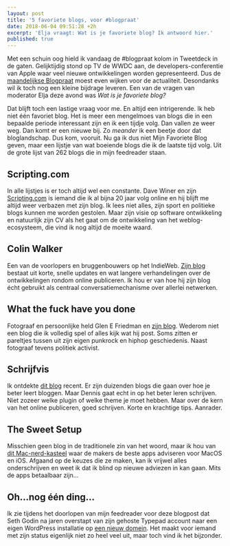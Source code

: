 ```yaml
---
layout: post
title: '5 favoriete blogs, voor #blogpraat'
date: 2018-06-04 09:51:28 +2h
excerpt: 'Elja vraagt: Wat is je favoriete blog? Ik antwoord hier.'
published: true
---
```

Met een schuin oog hield ik vandaag de #blogpraat kolom in Tweetdeck in de gaten. Gelijktijdig stond op TV de WWDC aan, de developers-conferentie van Apple waar veel nieuwe ontwikkelingen worden gepresenteerd. Dus de [maandelijkse Blogpraat](http://www.blogpraat.com/blogpraat/blogpraat-4-juni-2018-voor-iedereen) moest even wijken voor de actualiteit. Desondanks wil ik toch nog een kleine bijdrage leveren. Een van de vragen van moderator Elja deze avond was *Wat is je favoriete blog?*

Dat blijft toch een lastige vraag voor me. En altijd een intrigerende. Ik heb niet één favoriet blog. Het is meer een mengelmoes van blogs die in een bepaalde periode interessant zijn en ik een tijdje volg. Dan vallen ze weer weg. Dan komt er een nieuwe bij. Zo _meander_ ik een beetje door dat bloglandschap. Dus kom, vooruit. Nu ga ik dus niet Mijn Favoriete Blog geven, maar een lijstje van wat boeiende blogs die ik de laatste tijd volg. Uit de grote lijst van 262 blogs die in mijn feedreader staan. 

## Scripting.com

In alle lijstjes is er toch altijd wel een constante. Dave Winer en zijn [Scripting.com](http://Scripting.com) is iemand die ik al bijna 20 jaar volg online en hij blijft me altijd weer verbazen met zijn blog. Ik lees niet alles, zijn sport en politieke blogs kunnen me worden gestolen. Maar zijn visie op software ontwikkeling en natuurlijk zijn CV als het gaat om de ontwikkeling van het weblog-ecosysteem, die vind ik nog altijd de moeite waard. 

## Colin Walker

Een van de voorlopers en bruggenbouwers op het IndieWeb. [Zijn blog](https://colinwalker.blog/) bestaat uit korte, snelle updates en wat langere verhandelingen over de ontwikkelingen rondom online publiceren. Ik hou er van hoe hij zijn blog écht gebruikt als centraal conversatiemechanisme over allerlei netwerken. 

## What the fuck have you done

Fotograaf en persoonlijke held Glen E Friedman en [zijn blog](http://idealistpropaganda.blogspot.com/). Wederom niet een blog die ik volledig spel of alles kijk wat hij post. Soms zitten er pareltjes tussen uit zijn eigen punkrock en hiphop geschiedenis. Naast fotograaf tevens politiek activist. 

## Schrijfvis
Ik ontdekte [dit blog](http://www.schrijfvis.nl/blog/) recent. Er zijn duizenden blogs die gaan over hoe je beter leert bloggen. Maar Dennis gaat echt in op het beter leren schrijven. Niet zozeer welke plugin of welke theme je moet hebben. Maar over de kern van het online publiceren, goed schrijven. Korte en krachtige tips. Aanrader. 

## The Sweet Setup

Misschien geen blog in de traditionele zin van het woord, maar ik hou van [dit Mac-nerd-kasteel](https://thesweetsetup.com/) waar de makers de beste apps adviseren voor MacOS en iOS. Afgaand op de keuzes die ze maken, kan ik vrijwel alles onderschrijven en weet ik dat ik blind op nieuwe adviezen in kan gaan. Mits de apps betaalbaar zijn...

## Oh...nog één ding...

Ik zie tijdens het doorlopen van mijn feedreader voor deze blogpost dat Seth Godin na jaren overstapt van zijn gehoste Typepad account naar een eigen WordPress installatie op [een nieuw domein](https://seths.blog/news/). Het maakt voor iemand met zijn status eigenlijk niet zo heel veel uit, maar toch vind ik het bijzonder. 